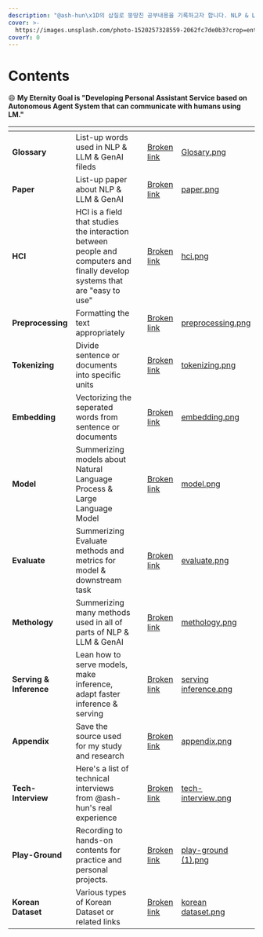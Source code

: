 ```yaml
---
description: "@ash-hun\x1D의 삽질로 뚱땅친 공부내용을 기록하고자 합니다. NLP & LLM & GenAI & Agent 등에 대한 내용을 다루며 외부에서 가져온 내용도, 직접 기록한 내용도 마구 섞여있으니 양해부탁드립니다 😊"
cover: >-
  https://images.unsplash.com/photo-1520257328559-2062fc7de0b3?crop=entropy&cs=srgb&fm=jpg&ixid=M3wxOTcwMjR8MHwxfHNlYXJjaHwyfHxodWQlMjBzeXN0ZW18ZW58MHx8fHwxNzExMzQ1MTMzfDA&ixlib=rb-4.0.3&q=85
coverY: 0
---
```


# Contents

:smile: **My Eternity Goal is **<mark style="background-color:yellow;">**"Developing Personal Assistant Service based on Autonomous Agent System that can communicate with humans using LM."**</mark>



<table data-view="cards"><thead><tr><th></th><th></th><th></th><th data-hidden data-card-target data-type="content-ref"></th><th data-hidden data-card-cover data-type="files"></th></tr></thead><tbody><tr><td><strong>Glossary</strong></td><td>List-up words used in NLP &#x26; LLM &#x26; GenAI fileds</td><td></td><td><a href="broken-reference">Broken link</a></td><td><a href=".gitbook/assets/Glosary.png">Glosary.png</a></td></tr><tr><td><strong>Paper</strong></td><td>List-up paper about NLP &#x26; LLM &#x26; GenAI</td><td></td><td><a href="broken-reference">Broken link</a></td><td><a href=".gitbook/assets/paper.png">paper.png</a></td></tr><tr><td><strong>HCI</strong> </td><td>HCI is a field that studies the interaction between people and computers and finally develop systems that are "easy to use"</td><td></td><td><a href="broken-reference">Broken link</a></td><td><a href=".gitbook/assets/hci.png">hci.png</a></td></tr><tr><td><strong>Preprocessing</strong></td><td>Formatting the text appropriately</td><td></td><td><a href="broken-reference">Broken link</a></td><td><a href=".gitbook/assets/preprocessing.png">preprocessing.png</a></td></tr><tr><td><strong>Tokenizing</strong></td><td>Divide sentence or documents into specific units</td><td></td><td><a href="broken-reference">Broken link</a></td><td><a href=".gitbook/assets/tokenizing.png">tokenizing.png</a></td></tr><tr><td><strong>Embedding</strong></td><td>Vectorizing the seperated words from sentence or documents</td><td></td><td><a href="broken-reference">Broken link</a></td><td><a href=".gitbook/assets/embedding.png">embedding.png</a></td></tr><tr><td><strong>Model</strong></td><td>Summerizing models about Natural Language Process &#x26; Large Language Model</td><td></td><td><a href="broken-reference">Broken link</a></td><td><a href=".gitbook/assets/model.png">model.png</a></td></tr><tr><td><strong>Evaluate</strong></td><td>Summerizing Evaluate methods and metrics for model &#x26; downstream task</td><td></td><td><a href="broken-reference">Broken link</a></td><td><a href=".gitbook/assets/evaluate.png">evaluate.png</a></td></tr><tr><td><strong>Methology</strong></td><td>Summerizing many methods used in all of parts of NLP &#x26; LLM &#x26; GenAI </td><td></td><td><a href="broken-reference">Broken link</a></td><td><a href=".gitbook/assets/methology.png">methology.png</a></td></tr><tr><td><strong>Serving &#x26; Inference</strong></td><td>Lean how to serve models, make inference, adapt faster inference &#x26; serving</td><td></td><td><a href="broken-reference">Broken link</a></td><td><a href=".gitbook/assets/serving inference.png">serving inference.png</a></td></tr><tr><td><strong>Appendix</strong></td><td>Save the source used for my  study and research</td><td></td><td><a href="broken-reference">Broken link</a></td><td><a href=".gitbook/assets/appendix.png">appendix.png</a></td></tr><tr><td><strong>Tech-Interview</strong></td><td>Here's a list of technical interviews from @ash-hun's real experience</td><td></td><td><a href="broken-reference">Broken link</a></td><td><a href=".gitbook/assets/tech-interview.png">tech-interview.png</a></td></tr><tr><td><strong>Play-Ground</strong></td><td>Recording to hands-on contents for practice and personal projects.</td><td></td><td><a href="broken-reference">Broken link</a></td><td><a href=".gitbook/assets/play-ground (1).png">play-ground (1).png</a></td></tr><tr><td><strong>Korean Dataset</strong></td><td>Various types of Korean Dataset or related links</td><td></td><td><a href="broken-reference">Broken link</a></td><td><a href=".gitbook/assets/korean dataset.png">korean dataset.png</a></td></tr></tbody></table>

